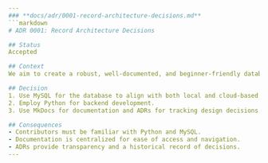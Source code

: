 ```yaml
---
### **docs/adr/0001-record-architecture-decisions.md**
```markdown
# ADR 0001: Record Architecture Decisions

## Status
Accepted

## Context
We aim to create a robust, well-documented, and beginner-friendly database solution for managing aquarium data.

## Decision
1. Use MySQL for the database to align with both local and cloud-based hosting (OCI Free).
2. Employ Python for backend development.
3. Use MkDocs for documentation and ADRs for tracking design decisions.

## Consequences
- Contributors must be familiar with Python and MySQL.
- Documentation is centralized for ease of access and navigation.
- ADRs provide transparency and a historical record of decisions.
---
```

